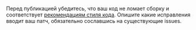 Перед публикацией убедитесь, что ваш код не ломает сборку и соответствует [рекомендациям стиля кода](https://codeguide.academy/). Опишите какие исправления вводит ваш патч, обязательно сославшись на существующие issues.
